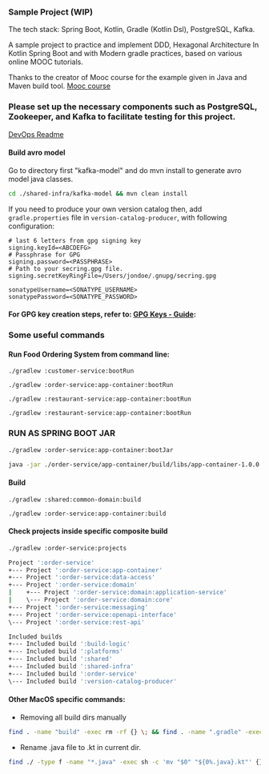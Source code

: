 ### Sample Project (WIP)

The tech stack: Spring Boot, Kotlin, Gradle (Kotlin Dsl), PostgreSQL, Kafka.

A sample project to practice and implement DDD, Hexagonal Architecture In Kotlin Spring Boot and with Modern gradle practices, based on various online MOOC tutorials.

Thanks to the creator of Mooc course for the example given in Java and Maven build tool. [Mooc course](https://www.udemy.com/course/microservices-clean-architecture-ddd-saga-outbox-kafka-kubernetes/) 

### Please set up the necessary components such as PostgreSQL, Zookeeper, and Kafka to facilitate testing for this project.
[DevOps Readme](./devops/docker-compose/ZREADME.md)

#### Build avro model

Go to directory first "kafka-model" and do mvn install to generate avro model java classes.
```bash
cd ./shared-infra/kafka-model && mvn clean install
```

If you need to produce your own version catalog then, add `gradle.properties` file in `version-catalog-producer`, with following configuration:
```console
# last 6 letters from gpg signing key
signing.keyId=<ABCDEFG>
# Passphrase for GPG
signing.password=<PASSPHRASE>
# Path to your secring.gpg file.
signing.secretKeyRingFile=/Users/jondoe/.gnupg/secring.gpg

sonatypeUsername=<SONATYPE_USERNAME>
sonatypePassword=<SONATYPE_PASSWORD>
```

#### For GPG key creation steps, refer to: [GPG Keys - Guide](./notes/markdowns/GPGKeysGuide.md):

### Some useful commands

#### Run Food Ordering System from command line:
```
./gradlew :customer-service:bootRun

./gradlew :order-service:app-container:bootRun

./gradlew :restaurant-service:app-container:bootRun

./gradlew :restaurant-service:app-container:bootRun
```

### RUN AS SPRING BOOT JAR
```bash
./gradlew :order-service:app-container:bootJar
```
```bash
java -jar ./order-service/app-container/build/libs/app-container-1.0.0.jar
```

#### Build
```
./gradlew :shared:common-domain:build

./gradlew :order-service:app-container:build
```

#### Check projects inside specific composite build

```bash
./gradlew :order-service:projects

Project ':order-service'
+--- Project ':order-service:app-container'
+--- Project ':order-service:data-access'
+--- Project ':order-service:domain'
|    +--- Project ':order-service:domain:application-service'
|    \--- Project ':order-service:domain:core'
+--- Project ':order-service:messaging'
+--- Project ':order-service:openapi-interface'
\--- Project ':order-service:rest-api'

Included builds
+--- Included build ':build-logic'
+--- Included build ':platforms'
+--- Included build ':shared'
+--- Included build ':shared-infra'
+--- Included build ':order-service'
\--- Included build ':version-catalog-producer'
```


#### Other MacOS specific commands:
- Removing all build dirs manually  
```bash
find . -name "build" -exec rm -rf {} \; && find . -name ".gradle" -exec rm -rf {} \; 
```

- Rename .java file to .kt in current dir.
```bash
find ./ -type f -name "*.java" -exec sh -c 'mv "$0" "${0%.java}.kt"' {} \;
```